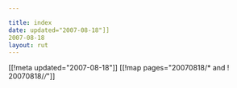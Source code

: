 ```yaml
---

title: index
date: updated="2007-08-18"]]
2007-08-18
layout: rut
---
```


[[!meta updated="2007-08-18"]]
[[!map pages="20070818/* and ! 20070818/*/*"]]

